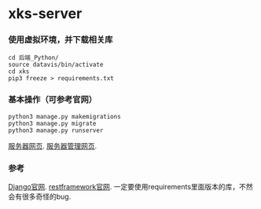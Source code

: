 # xks-server

### 使用虚拟环境，并下载相关库
```
cd 后端_Python/
source datavis/bin/activate
cd xks
pip3 freeze > requirements.txt 
```

### 基本操作（可参考官网）
```
python3 manage.py makemigrations
python3 manage.py migrate
python3 manage.py runserver
```
[服务器网页](http://127.0.0.1:8000/).
[服务器管理网页](http://127.0.0.1:8000/admin/).

### 参考
[Django官网](https://docs.djangoproject.com/zh-hans/).
[restframework官网](https://www.django-rest-framework.org/).
一定要使用requirements里面版本的库，不然会有很多奇怪的bug.
